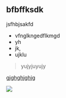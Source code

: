 
## bfbffksdk

jsfhbjsakfd

- vfnglkngedflkmgd
- yh
- jk,
- ujklu

> yujyjuyujy

[gjghghjghjg](baidu.com)

![](hkjhykjj)